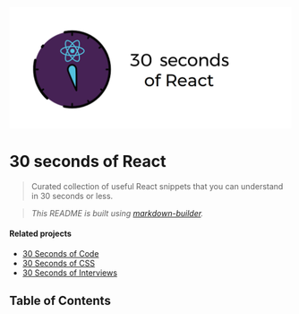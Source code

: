 ![Logo](/logo.png)

# 30 seconds of React

> Curated collection of useful React snippets that you can understand in 30 seconds or less.

> *This README is built using [markdown-builder](https://github.com/30-seconds/markdown-builder).*


#### Related projects

* [30 Seconds of Code](https://30secondsofcode.org)
* [30 Seconds of CSS](https://30-seconds.github.io/30-seconds-of-css/)
* [30 Seconds of Interviews](https://30secondsofinterviews.org/)

## Table of Contents
